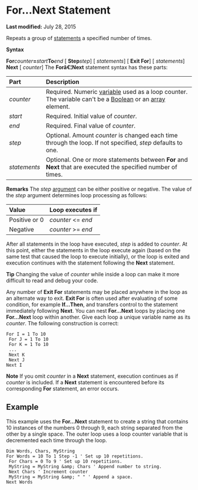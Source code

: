 
# For...Next Statement

 **Last modified:** July 28, 2015

Repeats a group of  [statements](b8bdf64f-5920-1ae9-16d0-b26d09524a30.md) a specified number of times.

 **Syntax**

 **For**_counter_**=**_start_**To**_end_ [ **Step**_step_]
[ _statements_]
[ **Exit For**]
[ _statements_]
 **Next** [ _counter_]
The  **Forâ€¦Next** statement syntax has these parts:


|**Part**|**Description**|
|:-----|:-----|
| _counter_|Required. Numeric  [variable](b8bdf64f-5920-1ae9-16d0-b26d09524a30.md) used as a loop counter. The variable can't be a [Boolean](b8bdf64f-5920-1ae9-16d0-b26d09524a30.md) or an [array](b8bdf64f-5920-1ae9-16d0-b26d09524a30.md) element.|
| _start_|Required. Initial value of  _counter_.|
| _end_|Required. Final value of  _counter_.|
| _step_|Optional. Amount  _counter_ is changed each time through the loop. If not specified, _step_ defaults to one.|
| _statements_|Optional. One or more statements between  **For** and **Next** that are executed the specified number of times.|
 **Remarks**
The  _step_ [argument](b8bdf64f-5920-1ae9-16d0-b26d09524a30.md) can be either positive or negative. The value of the _step_ argument determines loop processing as follows:


|**Value**|**Loop executes if**|
|:-----|:-----|
|Positive or 0| _counter_ <= _end_|
|Negative| _counter_ >= _end_|
After all statements in the loop have executed,  _step_ is added to _counter_. At this point, either the statements in the loop execute again (based on the same test that caused the loop to execute initially), or the loop is exited and execution continues with the statement following the  **Next** statement.

 **Tip**  Changing the value of  _counter_ while inside a loop can make it more difficult to read and debug your code.

Any number of  **Exit For** statements may be placed anywhere in the loop as an alternate way to exit. **Exit For** is often used after evaluating of some condition, for example **If...Then**, and transfers control to the statement immediately following  **Next**.
You can nest  **For...Next** loops by placing one **For...Next** loop within another. Give each loop a unique variable name as its _counter_. The following construction is correct:



```
For I = 1 To 10 
 For J = 1 To 10 
 For K = 1 To 10 
 ... 
 Next K 
 Next J 
Next I 

```


 **Note**  If you omit  _counter_ in a **Next** statement, execution continues as if _counter_ is included. If a **Next** statement is encountered before its corresponding **For** statement, an error occurs.


## Example

This example uses the  **For...Next** statement to create a string that contains 10 instances of the numbers 0 through 9, each string separated from the other by a single space. The outer loop uses a loop counter variable that is decremented each time through the loop.


```
Dim Words, Chars, MyString 
For Words = 10 To 1 Step -1 ' Set up 10 repetitions. 
 For Chars = 0 To 9 ' Set up 10 repetitions. 
 MyString = MyString &amp; Chars ' Append number to string. 
 Next Chars ' Increment counter 
 MyString = MyString &amp; " " ' Append a space. 
Next Words 

```

